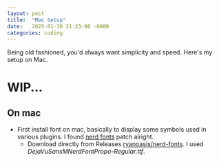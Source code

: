 ```yaml
---
layout: post
title:  "Mac Setup"
date:   2025-01-30 21:23:00 -0800
categories: coding
---
```


Being old fashioned, you'd always want simplicity and speed. Here's my setup on Mac.

# WIP...

## On mac

* First install font on mac, basically to display some symbols used in various plugins. I found [nerd fonts](https://github.com/ryanoasis/nerd-fonts#patched-fonts) patch alright. 
  * Download directly from Releases [ryanoasis/nerd-fonts](https://github.com/ryanoasis/nerd-fonts/releases). I used *DejaVuSansMNerdFontPropo-Regular.ttf*. 

